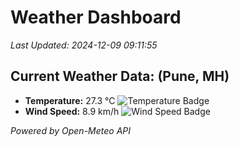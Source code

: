 
# Weather Dashboard

_Last Updated: 2024-12-09 09:11:55_

## Current Weather Data: (Pune, MH)
- **Temperature:** 27.3 °C ![Temperature Badge](https://img.shields.io/badge/Temperature-Medium%20Temp-green)
- **Wind Speed:** 8.9 km/h ![Wind Speed Badge](https://img.shields.io/badge/Wind%20Speed-Low%20Wind-blue)

*Powered by Open-Meteo API*
